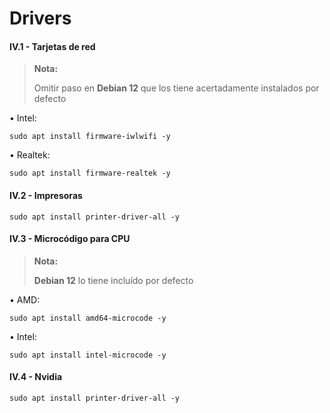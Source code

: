 # Drivers

#### IV.1 - Tarjetas de red 

> **Nota:**
> <p> <p>
>  
> Omitir paso en **Debian 12** que los tiene acertadamente instalados por defecto 

• Intel:

~~~
sudo apt install firmware-iwlwifi -y
~~~

• Realtek:

~~~
sudo apt install firmware-realtek -y
~~~


#### IV.2 - Impresoras 

~~~
sudo apt install printer-driver-all -y
~~~


#### IV.3 - Microcódigo para CPU

> **Nota:**
> <p> <p>
>  
> **Debian 12** lo tiene incluído por defecto

• AMD:

~~~
sudo apt install amd64-microcode -y
~~~

• Intel:

~~~
sudo apt install intel-microcode -y
~~~


#### IV.4 - Nvidia 

~~~
sudo apt install printer-driver-all -y
~~~
